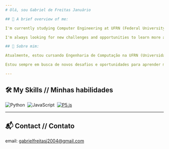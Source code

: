 ```yaml
---
# Olá, sou Gabriel de Freitas Januário

## 📝 A brief overview of me:

I'm currently studying Computer Engineering at UFRN (Federal University of Rio Grande do Norte), and I'm in the fifth semester of the program. I don't have a specific focus yet, as I plan to explore different areas of computer science to gain broad knowledge.

I'm always looking for new challenges and opportunities to learn more about the ever-evolving world of technology.

## 📌 Sobre mim:

Atualmente, estou cursando Engenharia de Computação na UFRN (Universidade Federal do Rio Grande do Norte) e estou no quinto período do curso. Ainda não tenho um foco definido em uma área específica, pois pretendo explorar diferentes domínios e adquirir um conhecimento abrangente.

Estou sempre em busca de novos desafios e oportunidades para aprender mais sobre o mundo da tecnologia e da programação.

---
```


## 🛠 My Skills // Minhas habilidades

![Python](https://img.shields.io/badge/Python-3776AB?style=for-the-badge&logo=python&logoColor=white)&nbsp;
![JavaScript](https://img.shields.io/badge/JavaScript-F7DF1E?style=for-the-badge&logo=javascript&logoColor=black)&nbsp;
[![P5.js](https://img.shields.io/badge/P5.js-ED225D?style=for-the-badge&logo=p5.js&logoColor=white)](https://p5js.org/)

---

## 📬 Contact // Contato

email: gabrielfreitasj2004@gmail.com
